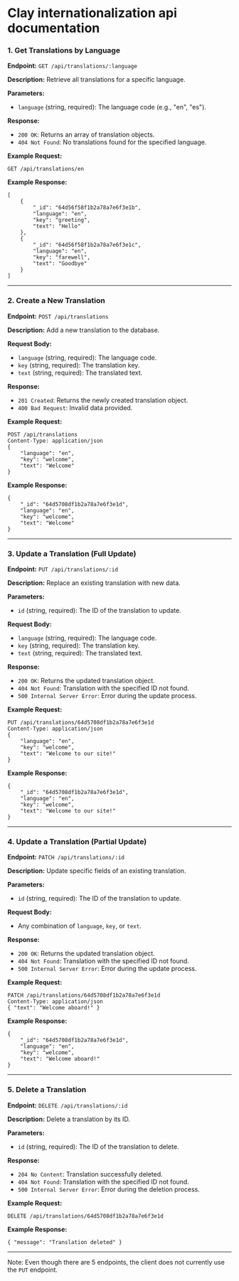# Clay internationalization api documentation

### 1. Get Translations by Language

**Endpoint:** `GET /api/translations/:language`

**Description:** Retrieve all translations for a specific language.

**Parameters:**

- `language` (string, required): The language code (e.g., "en", "es").

**Response:**

- `200 OK`: Returns an array of translation objects.
- `404 Not Found`: No translations found for the specified language.

**Example Request:**

`GET /api/translations/en`

**Example Response:**

```
[
	{
		"_id": "64d56f58f1b2a78a7e6f3e1b",
		"language": "en",
		"key": "greeting",
		"text": "Hello"
	},
	{
		"_id": "64d56f58f1b2a78a7e6f3e1c",
		"language": "en",
		"key": "farewell",
		"text": "Goodbye"
	}
]
```

---

### 2. Create a New Translation

**Endpoint:** `POST /api/translations`

**Description:** Add a new translation to the database.

**Request Body:**

- `language` (string, required): The language code.
- `key` (string, required): The translation key.
- `text` (string, required): The translated text.

**Response:**

- `201 Created`: Returns the newly created translation object.
- `400 Bad Request`: Invalid data provided.

**Example Request:**

```
POST /api/translations
Content-Type: application/json
{
	"language": "en",
	"key": "welcome",
	"text": "Welcome"
}
```

**Example Response:**

```
{
	"_id": "64d5708df1b2a78a7e6f3e1d",
	"language": "en",
	"key": "welcome",
	"text": "Welcome"
}
```

---

### 3. Update a Translation (Full Update)

**Endpoint:** `PUT /api/translations/:id`

**Description:** Replace an existing translation with new data.

**Parameters:**

- `id` (string, required): The ID of the translation to update.

**Request Body:**

- `language` (string, required): The language code.
- `key` (string, required): The translation key.
- `text` (string, required): The translated text.

**Response:**

- `200 OK`: Returns the updated translation object.
- `404 Not Found`: Translation with the specified ID not found.
- `500 Internal Server Error`: Error during the update process.

**Example Request:**

```
PUT /api/translations/64d5708df1b2a78a7e6f3e1d
Content-Type: application/json
{
	"language": "en",
	"key": "welcome",
	"text": "Welcome to our site!"
}
```

**Example Response:**

```
{
	"_id": "64d5708df1b2a78a7e6f3e1d",
	"language": "en",
	"key": "welcome",
	"text": "Welcome to our site!"
}
```

---

### 4. Update a Translation (Partial Update)

**Endpoint:** `PATCH /api/translations/:id`

**Description:** Update specific fields of an existing translation.

**Parameters:**

- `id` (string, required): The ID of the translation to update.

**Request Body:**

- Any combination of `language`, `key`, or `text`.

**Response:**

- `200 OK`: Returns the updated translation object.
- `404 Not Found`: Translation with the specified ID not found.
- `500 Internal Server Error`: Error during the update process.

**Example Request:**

```
PATCH /api/translations/64d5708df1b2a78a7e6f3e1d
Content-Type: application/json
{ "text": "Welcome aboard!" }
```

**Example Response:**

```
{
	"_id": "64d5708df1b2a78a7e6f3e1d",
	"language": "en",
	"key": "welcome",
	"text": "Welcome aboard!"
}
```

---

### 5. Delete a Translation

**Endpoint:** `DELETE /api/translations/:id`

**Description:** Delete a translation by its ID.

**Parameters:**

- `id` (string, required): The ID of the translation to delete.

**Response:**

- `204 No Content`: Translation successfully deleted.
- `404 Not Found`: Translation with the specified ID not found.
- `500 Internal Server Error`: Error during the deletion process.

**Example Request:**

`DELETE /api/translations/64d5708df1b2a78a7e6f3e1d`

**Example Response:**

`{ "message": "Translation deleted" }`

---

Note: Even though there are 5 endpoints, the client does not currently use the `PUT` endpoint.
